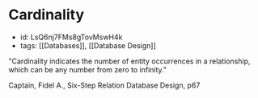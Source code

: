 # Cardinality
* id: LsQ6nj7FMs8gTovMswH4k
* tags: [[Databases]], [[Database Design]]

"Cardinality indicates the number of entity occurrences in a relationship, which can be any number from zero to infinity."

Captain, Fidel A., Six-Step Relation Database Design, p67